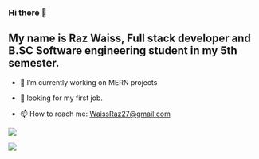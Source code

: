 ### Hi there 👋


## My name is Raz Waiss, Full stack developer and B.SC Software engineering student in my 5th semester.  

- 🔭 I’m currently working on MERN projects

- 🤔 looking for my first job.

- 📫 How to reach me: WaissRaz27@gmail.com


<img src="https://github-readme-stats.vercel.app/api/top-langs?username=zluvsand&layout=compact"/>

[![](https://img.shields.io/badge/linkedin-%230077B5.svg?style=for-the-badge&logo=linkedin)](https://www.linkedin.com/in/waissraz/)


<!--
**Raziloo/Raziloo** is a ✨ _special_ ✨ repository because its `README.md` (this file) appears on your GitHub profile.

Here are some ideas to get you started:

- 🔭 I’m currently working on ...
- 🌱 I’m currently learning ...
- 👯 I’m looking to collaborate on ...
- 🤔 I’m looking for help with ...
- 💬 Ask me about ...
- 📫 How to reach me: ...
- 😄 Pronouns: ...
- ⚡ Fun fact: ...
-->
